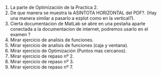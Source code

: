 1. La parte de Optimización de la Practica 2.
2. De que manera se muestra la ASINTOTA HORIZONTAL del PDF?. (Hay una manera similar a pasarlo a ezplot como en la vertical?).
3. Cierta documentacion de MatLab se abre en una pestaña aparte conectada a la documentacion de internet, podremos usarlo en el examen ?
5. Mirar ejercicio de analisis de funciones.
6. Mirar ejercicio de analisis de funciones (caja y ventana).
7. Mirar ejercicio de Optimización (Puntos mas cercanos).
8. Mirar ejercicio de repaso nº 2.
9. Mirar ejercicio de repaso nº 3.
9. Mirar ejercicio de repaso nº 7.
